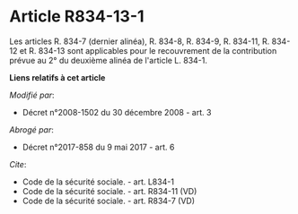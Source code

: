 # Article R834-13-1

Les articles R. 834-7 (dernier alinéa), R. 834-8, R. 834-9, R. 834-11, R. 834-12 et R. 834-13 sont applicables pour le
recouvrement de la contribution prévue au 2° du deuxième alinéa de l'article L. 834-1.

**Liens relatifs à cet article**

_Modifié par_:

  - Décret n°2008-1502 du 30 décembre 2008 - art. 3

_Abrogé par_:

  - Décret n°2017-858 du 9 mai 2017 - art. 6

_Cite_:

  - Code de la sécurité sociale. - art. L834-1
  - Code de la sécurité sociale. - art. R834-11 (VD)
  - Code de la sécurité sociale. - art. R834-7 (VD)
